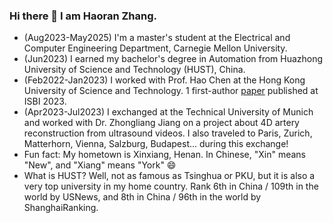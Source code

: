 ### Hi there 👋 I am Haoran Zhang. 
- (Aug2023-May2025) I'm a master's student at the Electrical and Computer Engineering Department, Carnegie Mellon University.
- (Jun2023) I earned my bachelor's degree in Automation from Huazhong University of Science and Technology (HUST), China.
- (Feb2022-Jan2023) I worked with Prof. Hao Chen at the Hong Kong University of Science and Technology. 1 first-author [paper](https://ieeexplore.ieee.org/document/10230683) published at ISBI 2023.
- (Apr2023-Jul2023) I exchanged at the Technical University of Munich and worked with Dr. Zhongliang Jiang on a project about 4D artery reconstruction from ultrasound videos. I also traveled to Paris, Zurich, Matterhorn, Vienna, Salzburg, Budapest... during this exchange! 
- Fun fact: My hometown is Xinxiang, Henan. In Chinese, "Xin" means "New", and "Xiang" means "York" 😄
- What is HUST? Well, not as famous as Tsinghua or PKU, but it is also a very top university in my home country. Rank 6th in China / 109th in the world by USNews, and 8th in China / 96th in the world by ShanghaiRanking. 
<!--
**haoran-zh/haoran-zh** is a ✨ _special_ ✨ repository because its `README.md` (this file) appears on your GitHub profile.

Here are some ideas to get you started:

- 🔭 I’m currently working on ...
- 🌱 I’m currently learning ...
- 👯 I’m looking to collaborate on ...
- 🤔 I’m looking for help with ...
- 💬 Ask me about ...
- 📫 How to reach me: ...
- 😄 Pronouns: ...
- ⚡ Fun fact: ...
-->
